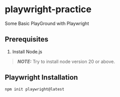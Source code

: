 # playwright-practice
Some Basic PlayGround with Playwright

## Prerequisites
1. Install Node.js

> **_NOTE:_**  Try to install node version 20 or above.

## Playwright Installation
```bash
npm init playwright@latest
```
